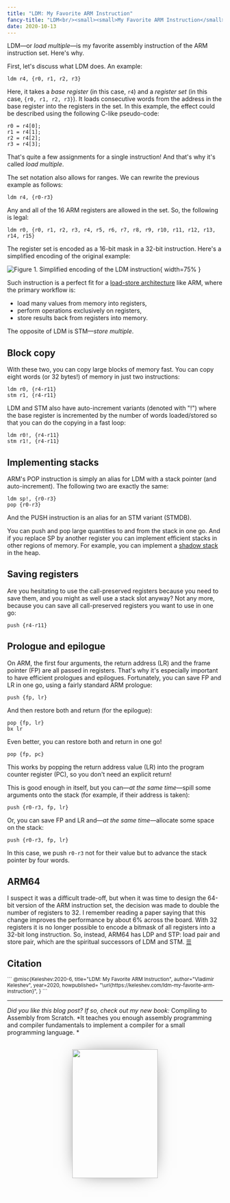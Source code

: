 ```yaml
---
title: "LDM: My Favorite ARM Instruction"
fancy-title: "LDM<br/><small><small>My Favorite ARM Instruction</small></small>"
date: 2020-10-13
---
```



LDM—or *load multiple*—is my favorite assembly instruction of the ARM instruction set.
Here's why.

First, let's discuss what LDM does.
An example:

    ldm r4, {r0, r1, r2, r3}

Here, it takes a *base register* (in this case, `r4`) and a *register set* (in this case, `{r0, r1, r2, r3}`).
It loads consecutive words from the address in the base register into the registers in the set.
In this example, the effect could be described using the following C-like pseudo-code:

    r0 = r4[0];
    r1 = r4[1];
    r2 = r4[2];
    r3 = r4[3];

That's quite a few assignments for a single instruction!
And that's why it's called *load multiple*.

The set notation also allows for ranges.
We can rewrite the previous example as follows:

    ldm r4, {r0-r3}

Any and all of the 16 ARM registers are allowed in the set.
So, the following is legal:

    ldm r0, {r0, r1, r2, r3, r4, r5, r6, r7, r8, r9, r10, r11, r12, r13, r14, r15}

The register set is encoded as a 16-bit mask in a 32-bit instruction.
Here's a simplified encoding of the original example:


![Figure 1. Simplified encoding of the LDM instruction](./ldm-encoding-arm.svg){ width=75% }


Such instruction is a perfect fit for a [load-store architecture](https://en.wikipedia.org/wiki/Load%E2%80%93store_architecture) like ARM, where the primary workflow is:

* load many values from memory into registers,
* perform operations exclusively on registers,
* store results back from registers into memory.

The opposite of LDM is STM—*store multiple*.

<!---Since both of them operate on *sets* of registers (which are implemented as bit masks), you can't directly select the order in which the values are loaded or stored.
The set `{r0, r1, r2}` is the same as `{r2, r1, r0}`.
That's why-->


## Block copy

With these two, you can copy large blocks of memory fast.
You can copy eight words (or 32 bytes!) of memory in just two instructions:

    ldm r0, {r4-r11}
    stm r1, {r4-r11}

LDM and STM also have auto-increment variants (denoted with "!") where the base register is incremented by the number of words loaded/stored so that you can do the copying in a fast loop:

    ldm r0!, {r4-r11}
    stm r1!, {r4-r11}

## Implementing stacks

ARM's POP instruction is simply an alias for LDM with a stack pointer (and auto-increment).
The following two are exactly the same:

    ldm sp!, {r0-r3}
    pop {r0-r3}

And the PUSH instruction is an alias for an STM variant (STMDB).

You can push and pop large quantities to and from the stack in one go.
And if you replace SP by another register you can implement efficient stacks in other regions of memory.
For example, you can implement a [shadow stack](https://en.wikipedia.org/wiki/Shadow_stack) in the heap.

## Saving registers

Are you hesitating to use the call-preserved registers because you need to save them, and you might as well use a stack slot anyway?
Not any more, because you can save all call-preserved registers you want to use in one go:

    push {r4-r11}

## Prologue and epilogue

On ARM, the first four arguments, the return address (LR) and the frame pointer (FP) are all passed in registers.
That's why it's especially important to have efficient prologues and epilogues.
Fortunately, you can save FP and LR in one go, using a fairly standard ARM prologue:

    push {fp, lr}

And then restore both and return (for the epilogue):

    pop {fp, lr}
    bx lr

Even better, you can restore both and return in one go!

    pop {fp, pc}

This works by popping the return address value (LR) into the program counter register (PC), so you don't need an explicit return!

This is good enough in itself, but you can—*at the same time*—spill some arguments onto the stack (for example, if their address is taken):

    push {r0-r3, fp, lr}

Or, you can save FP and LR and—*at the same time*—allocate some space on the stack:

    push {r0-r3, fp, lr}

In this case, we push `r0-r3` not for their value but to advance the stack pointer by four words.

## ARM64

I suspect it was a difficult trade-off, but when it was time to design the 64-bit version of the ARM instruction set, the decision was made to double the number of registers to 32.
I remember reading a paper saying that this change improves the performance by about 6% across the board.
With 32 registers it is no longer possible to encode a bitmask of all registers into a 32-bit long instruction.
So, instead, ARM64 has LDP and STP: load pair and store pair, which are the spiritual successors of LDM and STM.
[☰](/ "Home")

## Citation

<small> 
```       
@misc{Keleshev:2020-6,
  title="LDM: My Favorite ARM Instruction",
  author="Vladimir Keleshev",
  year=2020,
  howpublished=
    "\url{https://keleshev.com/ldm-my-favorite-arm-instruction}",
}     
```
</small>

* * *

*Did you like this blog post? If so, check out my new book:* Compiling to Assembly from Scratch. *It teaches you enough assembly programming and compiler fundamentals to implement a compiler for a small programming language.
*

<br/>
<div style="text-align: center; line-height: 0px">
  <a href="/compiling-to-assembly-from-scratch"
       style="border-bottom: none; font-size: 0">
    <img alt="Compiling to Assembly from Scratch, the book by Vladimir Keleshev"
          src="/compiling-to-assembly-from-scratch.jpg"
          style="box-shadow: rgb(0, 0, 0) 0px 0px 46px -23px"
          width=200 height=300 />
  </a>
</div>


